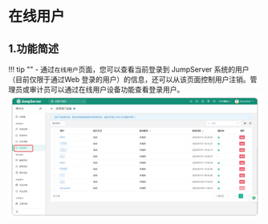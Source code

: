 # 在线用户
## 1.功能简述
!!! tip ""
    - 通过``在线用户``页面，您可以查看当前登录到 JumpServer 系统的用户（目前仅限于通过Web 登录的用户）的信息，还可以从该页面控制用户注销。管理员或审计员可以通过在线用户设备功能查看登录用户。
![online_user_01](../../../../img/v4_online_user_01.png)

